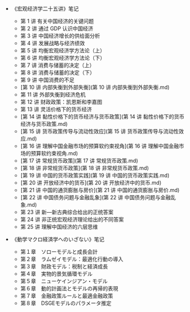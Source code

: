 - 《宏观经济学二十五讲》笔记

  - 第 1 讲 有关中国经济的关键问题
  - 第 2 讲 通过 GDP 认识中国经济
  - 第 3 讲 中国经济增长的供给面分析
  - 第 4 讲 发展战略与经济绩效
  - 第 5 讲 均衡宏观经济学方法论（上）
  - 第 6 讲 均衡宏观经济学方法论（下）
  - 第 7 讲 消费与储蓄的决定（上）
  - 第 8 讲 消费与储蓄的决定（下）
  - 第 9 讲 中国消费的不足
  - [第 10 讲 内部失衡到外部失衡](第 10 讲 内部失衡到外部失衡.md)
  - 第 11 讲 外部失衡到经济危机
  - 第 12 讲 财政政策：凯恩斯和李嘉图
  - 第 13 讲 灵活价格下的货币经济
  - [第 14 讲 黏性价格下的货币经济与货币政策](第 14 讲 黏性价格下的货币经济与货币政策.md)
  - [第 15 讲 货币政策传导与流动性效应](第 15 讲 货币政策传导与流动性效应.md)
  - [第 16 讲 理解中国金融市场的预算软约束视角](第 16 讲 理解中国金融市场的预算软约束视角.md)
  - [第 17 讲 常规货币政策](第 17 讲 常规货币政策.md)
  - [第 18 讲 非常规货币政策](第 18 讲 非常规货币政策.md)
  - [第 19 讲 中国的货币政策实践](第 19 讲 中国的货币政策实践.md)
  - [第 20 讲 开放经济中的货币](第 20 讲 开放经济中的货币.md)
  - [第 21 讲 中国的通货膨胀与房价](第 21 讲 中国的通货膨胀与房价.md)
  - [第 22 讲 中国债务问题与金融乱象](第 22 讲 中国债务问题与金融乱象.md)
  - 第 23 讲 新—新古典综合给出的正统答案
  - 第 24 讲 非正统宏观经济理论给出的不同答案
  - 第 25 讲 理解中国经济的六层思维

- 《動学マクロ経済学へのいざない》笔记

  - 第１章　ソローモデルと成長会計
  - 第２章　ラムゼイモデル：最適化行動の導入
  - 第３章　財政モデル：税制と経済成長
  - 第４章　実物的景気循環モデル
  - 第５章　ニューケインジアン・モデル
  - 第６章　動的計画法とモデルの再帰的表現
  - 第７章　金融政策ルールと最適金融政策
  - 第８章　DSGEモデルのパラメータ推定